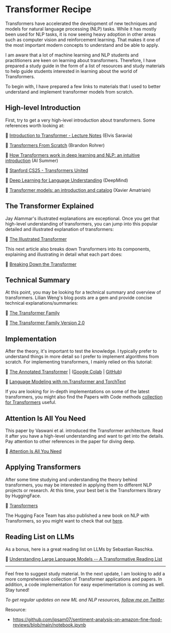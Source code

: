 # Transformer Recipe


Transformers have accelerated the development of new techniques and models for natural language processing (NLP) tasks. While it has mostly been used for NLP tasks, it is now seeing heavy adoption in other areas such as computer vision and reinforcement learning. That makes it one of the most important modern concepts to understand and be able to apply.

I am aware that a lot of machine learning and NLP students and practitioners are keen on learning about transformers. Therefore, I have prepared a study guide in the form of a list of resources and study materials to help guide students interested in learning about the world of Transformers.

To begin with, I have prepared a few links to materials that I used to better understand and implement transformer models from scratch.

## High-level Introduction
First, try to get a very high-level introduction about transformers. Some references worth looking at:

🔗 [Introduction to Transformer - Lecture Notes](https://www.notion.so/dair-ai/Introduction-to-Transformers-4b869c9595b74f72b088e5f2793ece80) (Elvis Saravia)

🔗 [Transformers From Scratch](https://e2eml.school/transformers.html) (Brandon Rohrer)

🔗 [How Transformers work in deep learning and NLP: an intuitive introduction](https://theaisummer.com/transformer/) (AI Summer)

🔗 [Stanford CS25 - Transformers United](https://www.youtube.com/playlist?list=PLoROMvodv4rNiJRchCzutFw5ItR_Z27CM)

🔗 [Deep Learning for Language Understanding](https://youtu.be/8zAP2qWAsKg) (DeepMind)

🔗 [Transformer models: an introduction and catalog](https://arxiv.org/abs/2302.07730v2) (Xavier Amatriain)

## The Transformer Explained
Jay Alammar's illustrated explanations are exceptional. Once you get that high-level understanding of transformers, you can jump into this popular detailed and illustrated explanation of transformers:

🔗 [The Illustrated Transformer](http://jalammar.github.io/illustrated-transformer/)

This next article also breaks down Transformers into its components, explaining and illustrating in detail what each part does:

🔗 [Breaking Down the Transformer](https://aman.ai/primers/ai/transformers/)

## Technical Summary
At this point, you may be looking for a technical summary and overview of transformers. Lilian Weng's blog posts are a gem and provide concise technical explanations/summaries:

🔗 [The Transformer Family](https://lilianweng.github.io/lil-log/2020/04/07/the-transformer-family.html)

🔗 [The Transformer Family Version 2.0](https://lilianweng.github.io/posts/2023-01-27-the-transformer-family-v2/)

## Implementation
After the theory, it's important to test the knowledge. I typically prefer to understand things in more detail so I prefer to implement algorithms from scratch. For implementing transformers, I mainly relied on this tutorial:

🔗 [The Annotated Transformer](https://nlp.seas.harvard.edu/2018/04/03/attention.html) | ([Google Colab](https://colab.research.google.com/drive/1xQXSv6mtAOLXxEMi8RvaW8TW-7bvYBDF) | [GitHub](https://github.com/harvardnlp/annotated-transformer))

🔗 [Language Modeling with nn.Transformer and TorchText](https://pytorch.org/tutorials/beginner/transformer_tutorial.html)

If you are looking for in-depth implementations on some of the latest transformers, you might also find the Papers with Code methods [collection for Transformers](https://paperswithcode.com/methods/category/transformers) useful. 

## Attention Is All You Need
This paper by Vaswani et al. introduced the Transformer architecture. Read it after you have a high-level understanding and want to get into the details. Pay attention to other references in the paper for diving deep.

🔗 [Attention Is All You Need](https://arxiv.org/pdf/1706.03762v5.pdf)

## Applying Transformers
After some time studying and understanding the theory behind transformers, you may be interested in applying them to different NLP projects or research. At this time, your best bet is the Transformers library by HuggingFace.

🔗 [Transformers](https://github.com/huggingface/transformers)

The Hugging Face Team has also published a new book on NLP with Transformers, so you might want to check that out [here](https://www.oreilly.com/library/view/natural-language-processing/9781098103231/).

## Reading List on LLMs

As a bonus, here is a great reading list on LLMs by Sebastian Raschka. 

🔗 [Understanding Large Language Models -- A Transformative Reading List](https://github.com/huggingface/transformers)

---

Feel free to suggest study material. In the next update, I am looking to add a more comprehensive collection of Transformer applications and papers. In addition, a code implementation for easy experimentation is coming as well. Stay tuned!

*To get regular updates on new ML and NLP resources, [follow me on Twitter](https://twitter.com/omarsar0).*


Resource:
- https://github.com/jpsam07/sentiment-analysis-on-amazon-fine-food-reviews/blob/main/notebook.ipynb 

